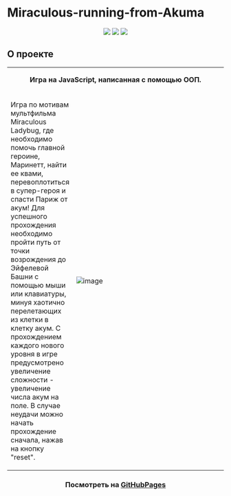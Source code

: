 # Miraculous-running-from-Akuma

<div align="center">
  <img src="https://img.shields.io/badge/HTML5-E34F26?style=flat-square&logo=html5&logoColor=white" />
  <img src="https://img.shields.io/badge/CSS3-1572B6?style=flat-square&logo=css3&logoColor=white" />
  <img src="https://img.shields.io/badge/JavaScript-202124?style=flat-square&logo=javascript&logoColor=F7DF1E" />
</div>

<h2 id="about">О проекте</h1>
<table align="center">
  <tbody>
    <tr>
      <td colspan="2">
        <p align="center"><b>Игра на JavaScript, написанная с помощью ООП.</b></p>
      </td>
    </tr>
    <tr>
      <td>
        <p>Игра по мотивам мультфильма Miraculous Ladybug, где необходимо помочь главной героине, Маринетт, найти ее квами, перевоплотиться в супер-героя и спасти Париж от акум! Для успешного прохождения необходимо пройти путь от точки возрождения до Эйфелевой Башни с помощью мыши или клавиатуры, минуя хаотично перелетающих из клетки в клетку акум. С прохождением каждого нового уровня в игре предусмотрено увеличение сложности - увеличение числа акум на поле. В случае неудачи можно начать прохождение сначала, нажав на кнопку "reset".</p>
      </td>
      <td width="70%">
        <img src="https://user-images.githubusercontent.com/82774971/219709002-eb6f66a5-33a5-4438-9cc6-a40b6f3af227.gif" alt="image"/>
      </td>
    </tr>
  </tbody>
</table>


<h3 align="center">Посмотреть на <a href="https://antoninatrapsh.github.io/Running-From-Akuma/">GitHubPages</a></h3>

